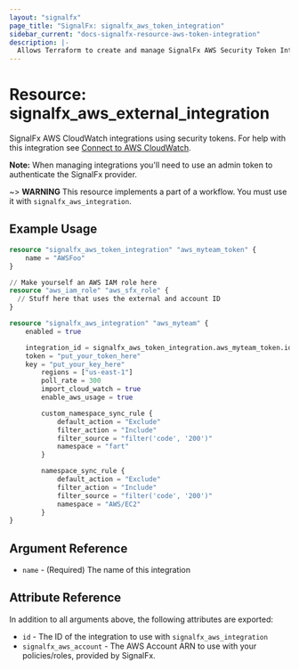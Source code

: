 ```yaml
---
layout: "signalfx"
page_title: "SignalFx: signalfx_aws_token_integration"
sidebar_current: "docs-signalfx-resource-aws-token-integration"
description: |-
  Allows Terraform to create and manage SignalFx AWS Security Token Integrations
---
```


# Resource: signalfx_aws_external_integration

SignalFx AWS CloudWatch integrations using security tokens. For help with this integration see [Connect to AWS CloudWatch](https://docs.signalfx.com/en/latest/integrations/amazon-web-services.html#connect-to-aws).

**Note:** When managing integrations you'll need to use an admin token to authenticate the SignalFx provider.

~> **WARNING** This resource implements a part of a workflow. You must use it with `signalfx_aws_integration`.

## Example Usage

```terraform
resource "signalfx_aws_token_integration" "aws_myteam_token" {
    name = "AWSFoo"
}

// Make yourself an AWS IAM role here
resource "aws_iam_role" "aws_sfx_role" {
  // Stuff here that uses the external and account ID
}

resource "signalfx_aws_integration" "aws_myteam" {
    enabled = true

    integration_id = signalfx_aws_token_integration.aws_myteam_token.id
    token = "put_your_token_here"
    key = "put_your_key_here"
		regions = ["us-east-1"]
		poll_rate = 300
		import_cloud_watch = true
		enable_aws_usage = true

		custom_namespace_sync_rule {
			default_action = "Exclude"
			filter_action = "Include"
			filter_source = "filter('code', '200')"
			namespace = "fart"
		}

		namespace_sync_rule {
			default_action = "Exclude"
			filter_action = "Include"
			filter_source = "filter('code', '200')"
			namespace = "AWS/EC2"
		}
}
```

## Argument Reference

* `name` - (Required) The name of this integration

## Attribute Reference

In addition to all arguments above, the following attributes are exported:

* `id` - The ID of the integration to use with `signalfx_aws_integration`
* `signalfx_aws_account` - The AWS Account ARN to use with your policies/roles, provided by SignalFx.

